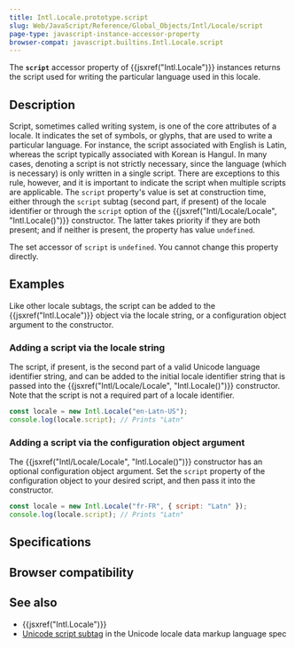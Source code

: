 ```yaml
---
title: Intl.Locale.prototype.script
slug: Web/JavaScript/Reference/Global_Objects/Intl/Locale/script
page-type: javascript-instance-accessor-property
browser-compat: javascript.builtins.Intl.Locale.script
---
```




The **`script`** accessor property of {{jsxref("Intl.Locale")}} instances returns the script used for writing the particular language used in this locale.

## Description

Script, sometimes called writing system, is one of the core attributes of a locale. It indicates the set of symbols, or glyphs, that are used to write a particular language. For instance, the script associated with English is Latin, whereas the script typically associated with Korean is Hangul. In many cases, denoting a script is not strictly necessary, since the language (which is necessary) is only written in a single script. There are exceptions to this rule, however, and it is important to indicate the script when multiple scripts are applicable. The `script` property's value is set at construction time, either through the `script` subtag (second part, if present) of the locale identifier or through the `script` option of the {{jsxref("Intl/Locale/Locale", "Intl.Locale()")}} constructor. The latter takes priority if they are both present; and if neither is present, the property has value `undefined`.

The set accessor of `script` is `undefined`. You cannot change this property directly.

## Examples

Like other locale subtags, the script can be added to the {{jsxref("Intl.Locale")}} object via the locale string, or a configuration object argument to the constructor.

### Adding a script via the locale string

The script, if present, is the second part of a valid Unicode language identifier string, and can be added to the initial locale identifier string that is passed into the {{jsxref("Intl/Locale/Locale", "Intl.Locale()")}} constructor. Note that the script is not a required part of a locale identifier.

```js
const locale = new Intl.Locale("en-Latn-US");
console.log(locale.script); // Prints "Latn"
```

### Adding a script via the configuration object argument

The {{jsxref("Intl/Locale/Locale", "Intl.Locale()")}} constructor has an optional configuration object argument. Set the `script` property of the configuration object to your desired script, and then pass it into the constructor.

```js
const locale = new Intl.Locale("fr-FR", { script: "Latn" });
console.log(locale.script); // Prints "Latn"
```

## Specifications



## Browser compatibility



## See also

- {{jsxref("Intl.Locale")}}
- [Unicode script subtag](https://www.unicode.org/reports/tr35/#unicode_script_subtag_validity) in the Unicode locale data markup language spec
